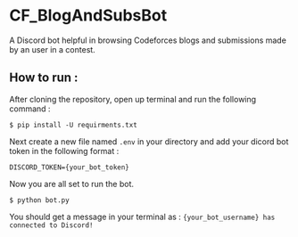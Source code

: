 # CF_BlogAndSubsBot

A Discord bot helpful in browsing Codeforces blogs and submissions made by an user in a contest.

## How to run :

After cloning the repository, open up terminal and run the following command :

```
$ pip install -U requirments.txt
```

Next create a new file named ```.env``` in your directory and add your dicord bot token in the following format :

```
DISCORD_TOKEN={your_bot_token}
```

Now you are all set to run the bot.

```
$ python bot.py
```

You should get a message in your terminal as : ```{your_bot_username} has connected to Discord!```
